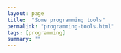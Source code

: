```yaml
---
layout: page
title:  "Some programming tools"
permalink: "programming-tools.html"
tags: [programming]
summary: ""
---
```

